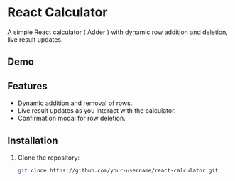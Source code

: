 # React Calculator

A simple React calculator ( Adder ) with dynamic row addition and deletion, live result updates.


## Demo



## Features

- Dynamic addition and removal of rows.
- Live result updates as you interact with the calculator.
- Confirmation modal for row deletion.

## Installation

1. Clone the repository:

   ```bash
   git clone https://github.com/your-username/react-calculator.git
